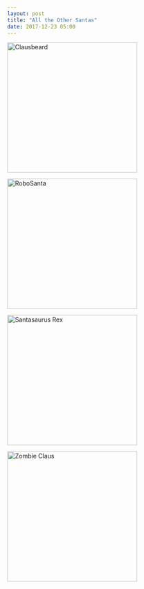 ```yaml
---
layout: post
title: "All the Other Santas"
date: 2017-12-23 05:00
---
```


<p><img src="{{site.github.url}}/files/2017/12/clausbeard.png" width="300px" alt="Clausbeard" /></p>

<p><img src="{{site.github.url}}/files/2017/12/robo-santa.png" width="300px" alt="RoboSanta" /></p>

<p><img src="{{site.github.url}}/files/2017/12/santasaurus.png" width="300px" alt="Santasaurus Rex" /></p>

<p><img src="{{site.github.url}}/files/2017/12/zombie-claus.png" width="300px" alt="Zombie Claus" /></p>
